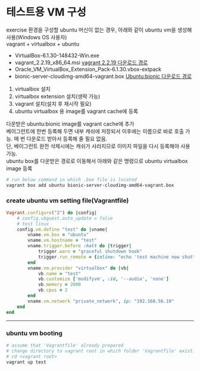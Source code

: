 # 테스트용 VM 구성  
exercise 환경을 구성할 ubuntu 머신이 없는 경우, 아래와 같이 ubuntu vm을 생성해 사용(Windows OS 사용자)  
vagrant + virtualbox + ubuntu  
- VirtualBox-6.1.30-148432-Win.exe [](https://download.virtualbox.org/virtualbox/6.1.30/VirtualBox-6.1.30-148432-Win.exe) 
- vagrant_2.2.19_x86_64.msi [vagrant 2.2.19 다운로드 경로](https://www.vagrantup.com/downloads) 
- Oracle_VM_VirtualBox_Extension_Pack-6.1.30.vbox-extpack [](https://download.virtualbox.org/virtualbox/6.1.30/Oracle_VM_VirtualBox_Extension_Pack-6.1.30.vbox-extpack) 
- bionic-server-cloudimg-amd64-vagrant.box [Ubuntu:bionic 다운로드 경로](https://app.vagrantup.com/ubuntu/boxes/bionic64)  
  
1. virtualbox 설치  
2. virtualbox extension 설치(생략 가능)  
3. vagrant 설치(설치 후 재시작 필요)  
4. ubuntu virtualbox 용 image를 vagrant cache에 등록  

다운받은 ubuntu:bionic image를 vagrant cache에 추가  
베이그런트에 한번 등록해 두면 내부 캐쉬에 저장되서 이후에는 이름으로 바로 호출 가능.
매 번 다운로드 받아서 등록해 줄 필요 없음.  
단, 베이그런트 완전 삭제시에는 캐쉬가 사라지므로 이미지 파일을 다시 등록해야 사용 가능.  
ubuntu box를 다운받은 경로로 이동해서 아래와 같은 명령으로 ubuntu virtualbox image 등록  
```bash
# run below command in which .box file is located 
vagrant box add ubuntu bionic-server-cloudimg-amd64-vagrant.box
``` 
### create ubuntu vm setting file(Vagrantfile)
```ruby
Vagrant.configure("2") do |config|
    # config.vbguest.auto_update = false
    # test linux 
    config.vm.define "test" do |vname|
        vname.vm.box = "ubuntu"
        vname.vm.hostname = "test"
        vname.trigger.before :halt do |trigger|
            trigger.warn = "graceful shutdown hook"
            trigger.run_remote = {inline: "echo 'test machine now shutting down'"}
        end
        vname.vm.provider "virtualbox" do |vb|
            vb.name = "test"
            vb.customize ['modifyvm', :id, '--audio', 'none']
            vb.memory = 2000
            vb.cpus = 2
        end
        vname.vm.network "private_network", ip: "192.168.56.10"
    end
end  
```  
  
---  
### ubuntu vm booting  
```bash
# assume that 'Vagrantfile' already prepared
# change directory to vagrant root in which folder 'Vagrantfile' exist. (./spark/host-vm)  
# cd <vagrant root>
vagrant up test
```